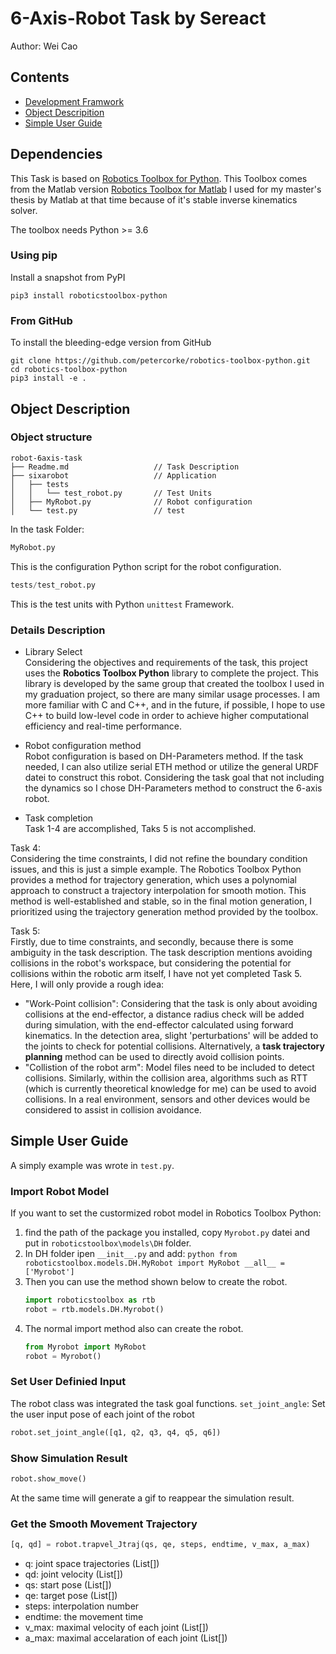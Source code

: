# 6-Axis-Robot Task by Sereact
Author: Wei Cao

## Contents

- [Development Framwork](#1)
- [Object Descripition](#2)
- [Simple User Guide](#3)

## Dependencies

This Task is based on [Robotics Toolbox for Python](https://github.com/petercorke/spatialmath-python).
This Toolbox comes from the Matlab version [Robotics Toolbox for Matlab](https://github.com/petercorke/spatialmath-python)
I used for my master's thesis by Matlab at that time because of it's stable inverse kinematics solver. 

The toolbox needs Python >= 3.6

### Using pip

Install a snapshot from PyPI

```shell script
pip3 install roboticstoolbox-python
```

### From GitHub

To install the bleeding-edge version from GitHub

```shell script
git clone https://github.com/petercorke/robotics-toolbox-python.git
cd robotics-toolbox-python
pip3 install -e .
```

## Object Description

### Object structure
```
robot-6axis-task
├── Readme.md                   // Task Description                  
├── sixarobot                   // Application
│   ├── tests
│   │   └── test_robot.py       // Test Units
│   ├── MyRobot.py              // Robot configuration
│   └── test.py                 // test
```

In the task Folder:
```python
MyRobot.py
```
This is the configuration Python script for the robot configuration. 


```python
tests/test_robot.py
```
This is the test units with Python `unittest` Framework.

### Details Description

- Library Select\
 Considering the objectives and requirements of the task, this project uses the **Robotics Toolbox 
 Python** library to complete the project. This library is developed by the same group that created 
 the toolbox I used in my graduation project, so there are many similar usage processes. I am more 
 familiar with C and C++, and in the future, if possible, I hope to use C++ to build low-level 
 code in order to achieve higher computational efficiency and real-time performance.

- Robot configuration method\
 Robot configuration is based on DH-Parameters method. If the task needed, I can also utilize serial ETH 
 method or utilize the general URDF datei to construct this robot. Considering the task goal that not 
 including the dynamics so I chose DH-Parameters method to construct the 6-axis robot.

- Task completion\
Task 1-4 are accomplished, Taks 5 is not accomplished.

 Task 4:\
  Considering the time constraints, I did not refine the boundary condition issues, and this is 
  just a simple example. The Robotics Toolbox Python provides a method for trajectory generation, which 
  uses a polynomial approach to construct a trajectory interpolation for smooth motion. This method is 
  well-established and stable, so in the final motion generation, I prioritized using the trajectory 
  generation method provided by the toolbox. 

 Task 5:\
  Firstly, due to time constraints, and secondly, because there is some ambiguity in the task description. 
  The task description mentions avoiding collisions in the robot's workspace, but considering the potential 
  for collisions within the robotic arm itself, I have not yet completed Task 5. Here, I will only provide 
  a rough idea:
  - "Work-Point collision": Considering that the task is only about avoiding collisions at the end-effector, 
  a distance radius check will be added during simulation, with the end-effector calculated using forward kinematics. 
  In the detection area, slight 'perturbations' will be added to the joints to check for potential collisions. 
  Alternatively, a **task trajectory planning** method can be used to directly avoid collision points. 
  - "Collistion of the robot arm":  Model files need to be included to detect collisions. Similarly, within the 
  collision area, algorithms such as RTT (which is currently theoretical knowledge for me) can be used to avoid 
  collisions. In a real environment, sensors and other devices would be considered to assist in collision avoidance.

## Simple User Guide
A simply example was wrote in `test.py`.

### Import Robot Model

If you want to set the custormized robot model in Robotics Toolbox Python:

 1. find the path of the package you installed, copy `Myrobot.py` datei and put in `roboticstoolbox\models\DH` folder.
 2.  In DH folder ipen `__init__.py` and add:
    ```python
    from roboticstoolbox.models.DH.MyRobot import MyRobot
    __all__ = ['Myrobot']
    ```
 3. Then you can use the method shown below to create the robot.
    ```python
    import roboticstoolbox as rtb
    robot = rtb.models.DH.Myrobot()
    ```
 4. The normal import method also can create the robot.
    ```python
    from Myrobot import MyRobot
    robot = Myrobot()
    ```

### Set User Definied Input
The robot class was integrated the task goal functions.
`set_joint_angle`: Set the user input pose of each joint of the robot
```python
robot.set_joint_angle([q1, q2, q3, q4, q5, q6])
```

### Show Simulation Result
```python
robot.show_move()
```
At the same time will generate a gif to reappear the simulation result.

### Get the Smooth Movement Trajectory
```python
[q, qd] = robot.trapvel_Jtraj(qs, qe, steps, endtime, v_max, a_max)
```
- q:  joint space trajectories (List[])
- qd: joint velocity (List[])
- qs: start pose (List[])
- qe: target pose (List[])
- steps: interpolation number 
- endtime: the movement time 
- v_max: maximal velocity of each joint (List[])
- a_max: maximal accelaration of each joint (List[])
